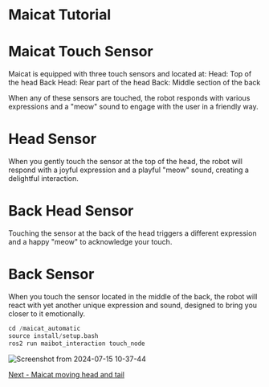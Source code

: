 # Maicat Tutorial
# Maicat Touch Sensor

Maicat is equipped with three touch sensors and located at:
Head: Top of the head
Back Head: Rear part of the head
Back: Middle section of the back

When any of these sensors are touched, the robot responds with various expressions and a "meow" sound to engage with the user in a friendly way.

# Head Sensor
When you gently touch the sensor at the top of the head, the robot will respond with a joyful expression and a playful "meow" sound, creating a delightful interaction.
# Back Head Sensor
Touching the sensor at the back of the head triggers a different expression and a happy "meow" to acknowledge your touch.
# Back Sensor
When you touch the sensor located in the middle of the back, the robot will react with yet another unique expression and sound, designed to bring you closer to it emotionally.

```python
cd /maicat_automatic
source install/setup.bash
ros2 run maibot_interaction touch_node
```

![Screenshot from 2024-07-15 10-37-44](https://github.com/user-attachments/assets/d032971c-eb7e-482c-8bb6-d26712671c00)

[Next - Maicat moving head and tail](../08_maicat_move_head_and_tail/README.md)
